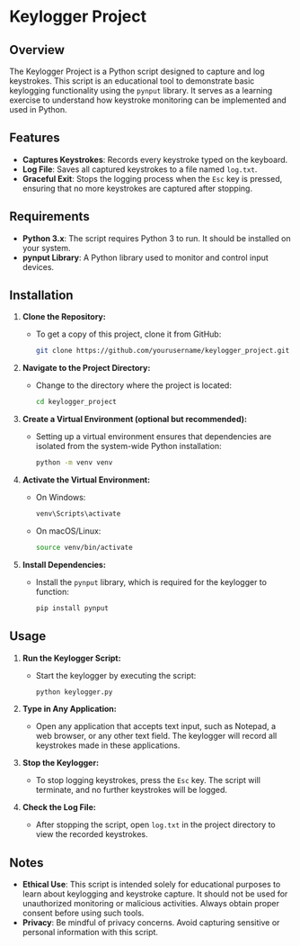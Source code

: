 # Keylogger Project

## Overview

The Keylogger Project is a Python script designed to capture and log keystrokes. This script is an educational tool to demonstrate basic keylogging functionality using the `pynput` library. It serves as a learning exercise to understand how keystroke monitoring can be implemented and used in Python.

## Features

- **Captures Keystrokes**: Records every keystroke typed on the keyboard.
- **Log File**: Saves all captured keystrokes to a file named `log.txt`.
- **Graceful Exit**: Stops the logging process when the `Esc` key is pressed, ensuring that no more keystrokes are captured after stopping.

## Requirements

- **Python 3.x**: The script requires Python 3 to run. It should be installed on your system.
- **pynput Library**: A Python library used to monitor and control input devices.

## Installation

1. **Clone the Repository:**
   - To get a copy of this project, clone it from GitHub:
     ```bash
     git clone https://github.com/yourusername/keylogger_project.git
     ```

2. **Navigate to the Project Directory:**
   - Change to the directory where the project is located:
     ```bash
     cd keylogger_project
     ```

3. **Create a Virtual Environment (optional but recommended):**
   - Setting up a virtual environment ensures that dependencies are isolated from the system-wide Python installation:
     ```bash
     python -m venv venv
     ```

4. **Activate the Virtual Environment:**
   - On Windows:
     ```bash
     venv\Scripts\activate
     ```
   - On macOS/Linux:
     ```bash
     source venv/bin/activate
     ```

5. **Install Dependencies:**
   - Install the `pynput` library, which is required for the keylogger to function:
     ```bash
     pip install pynput
     ```

## Usage

1. **Run the Keylogger Script:**
   - Start the keylogger by executing the script:
     ```bash
     python keylogger.py
     ```

2. **Type in Any Application:**
   - Open any application that accepts text input, such as Notepad, a web browser, or any other text field. The keylogger will record all keystrokes made in these applications.

3. **Stop the Keylogger:**
   - To stop logging keystrokes, press the `Esc` key. The script will terminate, and no further keystrokes will be logged.

4. **Check the Log File:**
   - After stopping the script, open `log.txt` in the project directory to view the recorded keystrokes.

## Notes

- **Ethical Use**: This script is intended solely for educational purposes to learn about keylogging and keystroke capture. It should not be used for unauthorized monitoring or malicious activities. Always obtain proper consent before using such tools.
- **Privacy**: Be mindful of privacy concerns. Avoid capturing sensitive or personal information with this script.



